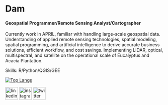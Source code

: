 # Dam
#### Geospatial Programmer/Remote Sensing Analyst/Cartographer
Currently work in APRIL, familiar with handling large-scale geospatial data. Understanding of applied remote sensing technologies, spatial modeling, spatial programming, and artificial intelligence to derive accurate business solutions, efficient workflow, and cost savings. Implementing LiDAR, optical, multispectral, and satellite on the operational scale of Eucalyptus and Acacia Plantation.

Skills: R/Python/QGIS/GEE

[![Top Langs](https://github-readme-stats.vercel.app/api/top-langs/?username=Damar-Code&layout=compact)](https://github.com/anuraghazra/github-readme-stats)


[<img src='https://cdn.jsdelivr.net/npm/simple-icons@3.0.1/icons/linkedin.svg' alt='linkedin' height='40'>](https://www.linkedin.com/in/damar-panoto-166b85162/)  [<img src='https://cdn.jsdelivr.net/npm/simple-icons@3.0.1/icons/instagram.svg' alt='instagram' height='40'>](https://www.instagram.com/@damar_panoto/)  [<img src='https://cdn.jsdelivr.net/npm/simple-icons@3.0.1/icons/twitter.svg' alt='twitter' height='40'>](https://twitter.com/@DamarSanss)  

